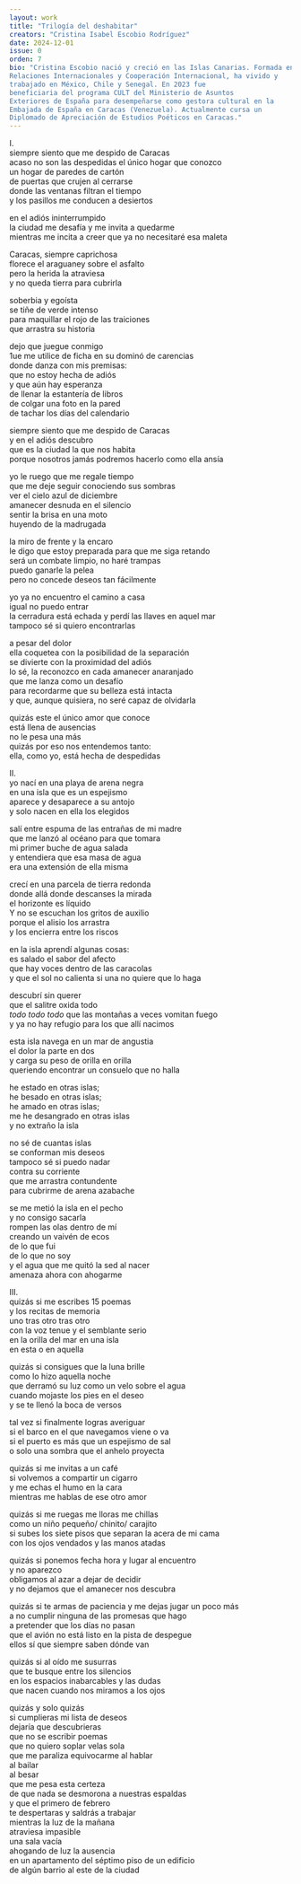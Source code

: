 ```yaml
---
layout: work
title: "Trilogía del deshabitar"
creators: "Cristina Isabel Escobio Rodríguez"
date: 2024-12-01
issue: 0
orden: 7
bio: "Cristina Escobio nació y creció en las Islas Canarias. Formada en
Relaciones Internacionales y Cooperación Internacional, ha vivido y
trabajado en México, Chile y Senegal. En 2023 fue
beneficiaria del programa CULT del Ministerio de Asuntos
Exteriores de España para desempeñarse como gestora cultural en la
Embajada de España en Caracas (Venezuela). Actualmente cursa un
Diplomado de Apreciación de Estudios Poéticos en Caracas."
---
```


I.    
siempre siento que me despido de Caracas    
acaso no son las despedidas el único hogar que conozco    
un hogar de paredes de cartón     
de puertas que crujen al cerrarse     
donde las ventanas filtran el tiempo    
y los pasillos me conducen a desiertos  

en el adiós ininterrumpido    
la ciudad me desafía y me invita a quedarme     
mientras me incita a creer que ya no necesitaré esa maleta   

Caracas, siempre caprichosa    
florece el araguaney sobre el asfalto    
pero la herida la atraviesa     
y no queda tierra para cubrirla  

soberbia y egoísta    
se tiñe de verde intenso    
para maquillar el rojo de las traiciones     
que arrastra su historia  

dejo que juegue conmigo    
1ue me utilice de ficha en su dominó de carencias     
donde danza con mis premisas:    
que no estoy hecha de adiós     
y que aún hay esperanza    
de llenar la estantería de libros    
de colgar una foto en la pared     
de tachar los días del calendario 

siempre siento que me despido de Caracas    
y en el adiós descubro     
que es la ciudad la que nos habita     
porque nosotros jamás podremos hacerlo como ella ansía    

yo le ruego que me regale tiempo    
que me deje seguir conociendo sus sombras    
ver el cielo azul de diciembre    
amanecer desnuda en el silencio     
sentir la brisa en una moto     
huyendo de la madrugada    

la miro de frente y la encaro    
le digo que estoy preparada para que me siga retando     
será un combate limpio, no haré trampas    
puedo ganarle la pelea     
pero no concede deseos tan fácilmente     

yo ya no encuentro el camino a casa     
igual no puedo entrar    
la cerradura está echada y perdí las llaves en aquel mar     
tampoco sé si quiero encontrarlas   

a pesar del dolor    
ella coquetea con la posibilidad de la separación    
se divierte con la proximidad del adiós     
lo sé, la reconozco en cada amanecer anaranjado    
que me lanza como un desafío   
para recordarme que su belleza está intacta    
y que, aunque quisiera, no seré capaz de olvidarla    

quizás este el único amor que conoce    
está llena de ausencias     
no le pesa una más    
quizás por eso nos entendemos tanto:    
ella, como yo, está hecha de despedidas

II.    
yo nací en una playa de arena negra    
en una isla que es un espejismo    
aparece y desaparece a su antojo     
y solo nacen en ella los elegidos   

salí entre espuma de las entrañas de mi madre    
que me lanzó al océano para que tomara    
mi primer buche de agua salada    
y entendiera que esa masa de agua    
era una extensión de ella misma    

crecí en una parcela de tierra redonda    
donde allá donde descanses la mirada     
el horizonte es líquido     
Y no se escuchan los gritos de auxilio     
porque el alisio los arrastra     
y los encierra entre los riscos   

en la isla aprendí algunas cosas:    
es salado el sabor del afecto    
que hay voces dentro de las caracolas    
y que el sol no calienta si una no quiere que lo haga    

descubrí sin querer     
que el salitre oxida todo    
_todo todo todo_
que las montañas a veces vomitan fuego    
y ya no hay refugio para los que allí nacimos    

esta isla navega en un mar de angustia    
el dolor la parte en dos     
y carga su peso de orilla en orilla    
queriendo encontrar un consuelo que no halla     

he estado en otras islas;     
he besado en otras islas;    
he amado en otras islas;    
me he desangrado en otras islas     
y no extraño la isla     

no sé de cuantas islas    
se conforman mis deseos    
tampoco sé si puedo nadar     
contra su corriente    
que me arrastra contundente    
para cubrirme de arena azabache 

se me metió la isla en el pecho     
y no consigo sacarla    
rompen las olas dentro de mí    
creando un vaivén de ecos     
de lo que fui     
de lo que no soy    
y el agua que me quitó la sed al nacer     
amenaza ahora con ahogarme    

III.   
quizás si me escribes 15 poemas    
y los recitas de memoria     
uno tras otro tras otro    
con la voz tenue y el semblante serio     
en la orilla del mar en una isla     
en esta o en aquella    

quizás si consigues que la luna brille    
como lo hizo aquella noche    
que derramó su luz como un velo sobre el agua    
cuando mojaste los pies en el deseo     
y se te llenó la boca de versos   

tal vez si finalmente logras averiguar     
si el barco en el que navegamos viene o va    
si el puerto es más que un espejismo de sal     
o solo una sombra que el anhelo proyecta    

quizás si me invitas a un café     
si volvemos a compartir un cigarro     
y me echas el humo en la cara    
mientras me hablas de ese otro amor 

quizás si me ruegas me lloras me chillas     
como un niño pequeño/ chinito/ carajito    
si subes los siete pisos que separan la acera de mi cama    
con los ojos vendados y las manos atadas  

quizás si ponemos fecha hora y lugar al encuentro    
y no aparezco    
obligamos al azar a dejar de decidir     
y no dejamos que el amanecer nos descubra 

quizás si te armas de paciencia y me dejas jugar un poco más     
a no cumplir ninguna de las promesas que hago     
a pretender que los días no pasan     
que el avión no está listo en la pista de despegue     
ellos sí que siempre saben dónde van    

quizás si al oído me susurras     
que te busque entre los silencios     
en los espacios inabarcables y las dudas    
que nacen cuando nos miramos a los ojos    

quizás y solo quizás    
si cumplieras mi lista de deseos     
dejaría que descubrieras    
que no se escribir poemas     
que no quiero soplar velas sola    
que me paraliza equivocarme al hablar    
al bailar    
al besar    
que me pesa esta certeza    
de que nada se desmorona a nuestras espaldas     
y que el primero de febrero   
te despertaras y saldrás a trabajar    
mientras la luz de la mañana     
atraviesa impasible    
una sala vacía   
ahogando de luz la ausencia    
en un apartamento del séptimo piso de un edificio    
de algún barrio al este de la ciudad
